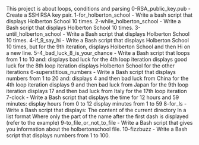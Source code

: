 This project is about loops, conditions and parsing
0-RSA_public_key.pub - Create a SSH RSA key pair.
1-for_holberton_school - Write a bash script that displays Holberton School 10 times.
2-while_holberton_school - Write a Bash script that displays Holberton School 10 times.
3-until_holberton_school - Write a Bash script that displays Holberton School 10 times.
4-if_9_say_hi - Write a Bash script that displays Holberton School 10 times, but for the 9th iteration, displays Holberton School and then Hi on a new line.
5-4_bad_luck_8_is_your_chance - Write a Bash script that loops from 1 to 10 and:
displays bad luck for the 4th loop iteration
displays good luck for the 8th loop iteration
displays Holberton School for the other iterations
6-superstitious_numbers - Write a Bash script that displays numbers from 1 to 20 and:
displays 4 and then bad luck from China for the 4th loop iteration
displays 9 and then bad luck from Japan for the 9th loop iteration
displays 17 and then bad luck from Italy for the 17th loop iteration
7-clock - Write a Bash script that displays the time for 12 hours and 59 minutes:
display hours from 0 to 12
display minutes from 1 to 59
8-for_ls - Write a Bash script that displays:
The content of the current directory
In a list format
Where only the part of the name after the first dash is displayed (refer to the example)
9-to_file_or_not_to_file - Write a Bash script that gives you information about the holbertonschool file.
10-fizzbuzz - Write a Bash script that displays numbers from 1 to 100.
